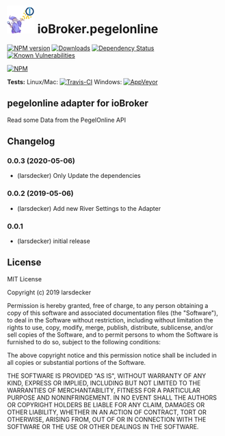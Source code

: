 <h1>
	<img src="admin/pegelonline.png" width="64"/>
	ioBroker.pegelonline
</h1>

[![NPM version](http://img.shields.io/npm/v/iobroker.pegelonline.svg)](https://www.npmjs.com/package/iobroker.pegelonline)
[![Downloads](https://img.shields.io/npm/dm/iobroker.pegelonline.svg)](https://www.npmjs.com/package/iobroker.pegelonline)
[![Dependency Status](https://img.shields.io/david/larsdecker/iobroker.pegelonline.svg)](https://david-dm.org/larsdecker/iobroker.pegelonline)
[![Known Vulnerabilities](https://snyk.io/test/github/larsdecker/ioBroker.pegelonline/badge.svg)](https://snyk.io/test/github/larsdecker/ioBroker.pegelonline)

[![NPM](https://nodei.co/npm/iobroker.pegelonline.png?downloads=true)](https://nodei.co/npm/iobroker.pegelonline/)

**Tests:** Linux/Mac: [![Travis-CI](http://img.shields.io/travis/larsdecker/ioBroker.pegelonline/master.svg)](https://travis-ci.org/larsdecker/ioBroker.pegelonline)
Windows: [![AppVeyor](https://ci.appveyor.com/api/projects/status/github/larsdecker/ioBroker.pegelonline?branch=master&svg=true)](https://ci.appveyor.com/project/larsdecker/ioBroker-pegelonline/)

## pegelonline adapter for ioBroker

Read some Data from the PegelOnline API

## Changelog
### 0.0.3 (2020-05-06)
* (larsdecker) Only Update the dependencies


### 0.0.2 (2019-05-06)
* (larsdecker) Add new River Settings to the Adapter


### 0.0.1
* (larsdecker) initial release

## License
MIT License

Copyright (c) 2019 larsdecker

Permission is hereby granted, free of charge, to any person obtaining a copy
of this software and associated documentation files (the "Software"), to deal
in the Software without restriction, including without limitation the rights
to use, copy, modify, merge, publish, distribute, sublicense, and/or sell
copies of the Software, and to permit persons to whom the Software is
furnished to do so, subject to the following conditions:

The above copyright notice and this permission notice shall be included in all
copies or substantial portions of the Software.

THE SOFTWARE IS PROVIDED "AS IS", WITHOUT WARRANTY OF ANY KIND, EXPRESS OR
IMPLIED, INCLUDING BUT NOT LIMITED TO THE WARRANTIES OF MERCHANTABILITY,
FITNESS FOR A PARTICULAR PURPOSE AND NONINFRINGEMENT. IN NO EVENT SHALL THE
AUTHORS OR COPYRIGHT HOLDERS BE LIABLE FOR ANY CLAIM, DAMAGES OR OTHER
LIABILITY, WHETHER IN AN ACTION OF CONTRACT, TORT OR OTHERWISE, ARISING FROM,
OUT OF OR IN CONNECTION WITH THE SOFTWARE OR THE USE OR OTHER DEALINGS IN THE
SOFTWARE.
